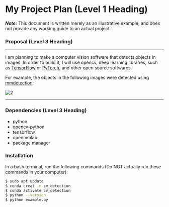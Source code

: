 # My Project Plan (Level 1 Heading)

***Note:***  This document is written merely as an illustrative example, and does not provide
any working guide to an actual project.   

### Proposal (Level 3 Heading)
---
I am planning to make a computer vision software that detects objects in images.
In order to build it, I will use opencv, deep learning libraries, such as [TensorFlow](https://www.tensorflow.org/?hl=ko)
or [PyTorch](https://pytorch.org/), and other open source softwares.

For example, the objects in the following images were detected using [mmdetection](https://github.com/open-mmlab/mmdetection): 

![2](https://user-images.githubusercontent.com/12907710/137271636-56ba1cd2-b110-4812-8221-b4c120320aa9.png)

---
### Dependencies (Level 3 Heading)
- python
- opencv-python
- tensorflow
- openmmlab
- package manager

### Installation
In a bash terminal, run the following commands (Do NOT actually run these commands in your computer):

```sh
$ sudo apt update
$ conda creat -n cv_detection
$ conda activate cv_detection
$ python --version
$ python example.py
```



